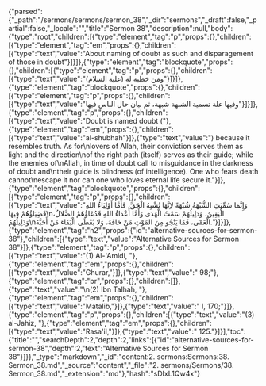 {"parsed":{"_path":"/sermons/sermons/sermon_38","_dir":"sermons","_draft":false,"_partial":false,"_locale":"","title":"Sermon 38","description":null,"body":{"type":"root","children":[{"type":"element","tag":"p","props":{},"children":[{"type":"element","tag":"em","props":{},"children":[{"type":"text","value":"About naming of doubt as such and disparagement of those in doubt"}]}]},{"type":"element","tag":"blockquote","props":{},"children":[{"type":"element","tag":"p","props":{},"children":[{"type":"text","value":"ومن خطبة له (عليه السلام)"}]}]},{"type":"element","tag":"blockquote","props":{},"children":[{"type":"element","tag":"p","props":{},"children":[{"type":"text","value":"وفيها علة تسمية الشبهة شبهة، ثم بيان حال الناس فيها"}]}]},{"type":"element","tag":"p","props":{},"children":[{"type":"text","value":"Doubt is named doubt ("},{"type":"element","tag":"em","props":{},"children":[{"type":"text","value":"al-shubhah"}]},{"type":"text","value":") because it resembles truth. As for\nlovers of Allah, their conviction serves them as light and the direction\nof the right path (itself) serves as their guide; while the enemies of\nAllah, in time of doubt call to misguidance in the darkness of doubt and\ntheir guide is blindness (of intelligence). One who fears death cannot\nescape it nor can one who loves eternal life secure it."}]},{"type":"element","tag":"blockquote","props":{},"children":[{"type":"element","tag":"p","props":{},"children":[{"type":"text","value":"وَإِنَّمَا سُمِّيَتِ الشُّبْهَةُ شُبْهَةً لاِنَّهَا تُشْبِهُ الْحَقَّ، فَأَمَّا أَوْلِيَاءُ اللهِ فَضِيَاؤُهُمْ فِيهَا\nالْيَقِينُ، وَدَلِيلُهُمْ سَمْتُ الْهُدَى وَأَمَّا أَعْدَاءُ اللهِ فَدُعَاؤُهُمْ الضَّلالُ، وَدَلِيلُهُمُ\nالْعَمْى، فَمَا يَنْجُو مِنَ المَوْتِ مَنْ خَافَهُ، وَلا يُعْطَى الْبَقَاءَ مَنْ أَحَبَّهُ."}]}]},{"type":"element","tag":"h2","props":{"id":"alternative-sources-for-sermon-38"},"children":[{"type":"text","value":"Alternative Sources for Sermon 38"}]},{"type":"element","tag":"p","props":{},"children":[{"type":"text","value":"(1) Al-'Amidi, "},{"type":"element","tag":"em","props":{},"children":[{"type":"text","value":"Ghurar,"}]},{"type":"text","value":" 98;"},{"type":"element","tag":"br","props":{},"children":[]},{"type":"text","value":"\n(2) Ibn Talhah, "},{"type":"element","tag":"em","props":{},"children":[{"type":"text","value":"Matalib,"}]},{"type":"text","value":" I, 170;"}]},{"type":"element","tag":"p","props":{},"children":[{"type":"text","value":"(3) al-Jahiz, "},{"type":"element","tag":"em","props":{},"children":[{"type":"text","value":"Rasa'il,"}]},{"type":"text","value":" 125."}]}],"toc":{"title":"","searchDepth":2,"depth":2,"links":[{"id":"alternative-sources-for-sermon-38","depth":2,"text":"Alternative Sources for Sermon 38"}]}},"_type":"markdown","_id":"content:2. sermons:Sermons:38. Sermon_38.md","_source":"content","_file":"2. sermons/Sermons/38. Sermon_38.md","_extension":"md"},"hash":"sDIxL1Qw4x"}